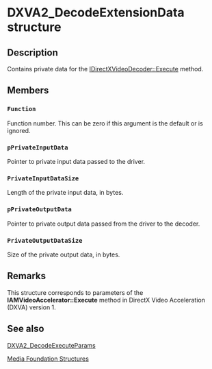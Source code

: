 # DXVA2_DecodeExtensionData structure

## Description

Contains private data for the [IDirectXVideoDecoder::Execute](https://learn.microsoft.com/windows/desktop/api/dxva2api/nf-dxva2api-idirectxvideodecoder-execute) method.

## Members

### `Function`

Function number. This can be zero if this argument is the default or is ignored.

### `pPrivateInputData`

Pointer to private input data passed to the driver.

### `PrivateInputDataSize`

Length of the private input data, in bytes.

### `pPrivateOutputData`

Pointer to private output data passed from the driver to the decoder.

### `PrivateOutputDataSize`

Size of the private output data, in bytes.

## Remarks

This structure corresponds to parameters of the **IAMVideoAccelerator::Execute** method in DirectX Video Acceleration (DXVA) version 1.

## See also

[DXVA2_DecodeExecuteParams](https://learn.microsoft.com/windows/desktop/api/dxva2api/ns-dxva2api-dxva2_decodeexecuteparams)

[Media Foundation Structures](https://learn.microsoft.com/windows/desktop/medfound/media-foundation-structures)